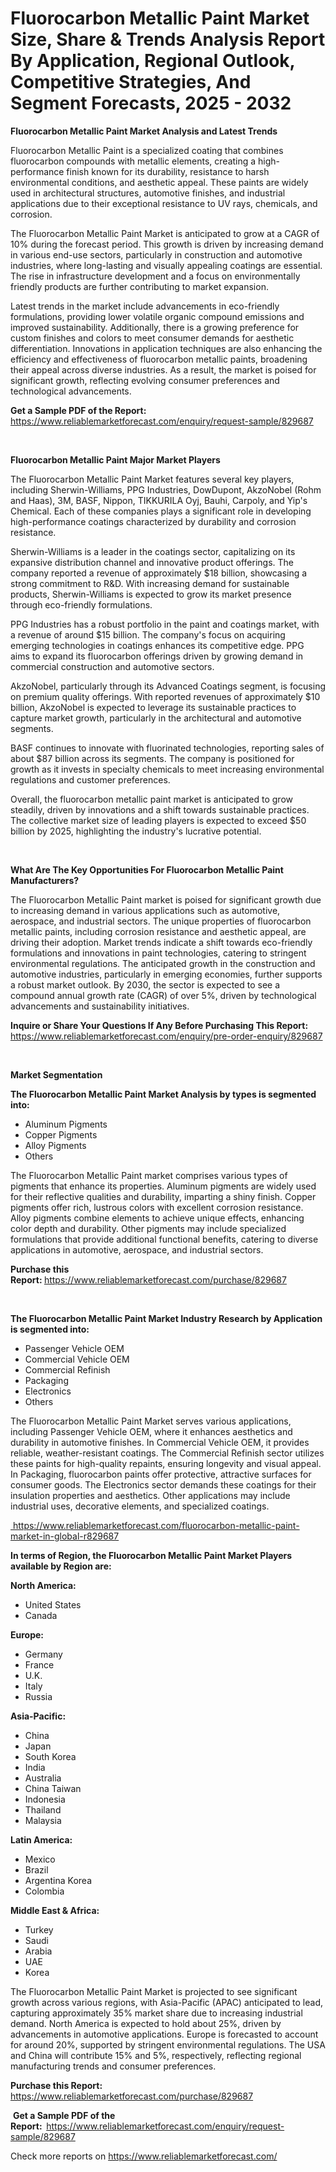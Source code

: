 <p><h1>Fluorocarbon Metallic Paint Market Size, Share & Trends Analysis Report By Application, Regional Outlook, Competitive Strategies, And Segment Forecasts, 2025 - 2032</h1></p><p><strong>Fluorocarbon Metallic Paint Market Analysis and Latest Trends</strong></p>
<p><p>Fluorocarbon Metallic Paint is a specialized coating that combines fluorocarbon compounds with metallic elements, creating a high-performance finish known for its durability, resistance to harsh environmental conditions, and aesthetic appeal. These paints are widely used in architectural structures, automotive finishes, and industrial applications due to their exceptional resistance to UV rays, chemicals, and corrosion.</p><p>The Fluorocarbon Metallic Paint Market is anticipated to grow at a CAGR of 10% during the forecast period. This growth is driven by increasing demand in various end-use sectors, particularly in construction and automotive industries, where long-lasting and visually appealing coatings are essential. The rise in infrastructure development and a focus on environmentally friendly products are further contributing to market expansion.</p><p>Latest trends in the market include advancements in eco-friendly formulations, providing lower volatile organic compound emissions and improved sustainability. Additionally, there is a growing preference for custom finishes and colors to meet consumer demands for aesthetic differentiation. Innovations in application techniques are also enhancing the efficiency and effectiveness of fluorocarbon metallic paints, broadening their appeal across diverse industries. As a result, the market is poised for significant growth, reflecting evolving consumer preferences and technological advancements.</p></p>
<p><strong>Get a Sample PDF of the Report:&nbsp;</strong> <a href="https://www.reliablemarketforecast.com/enquiry/request-sample/829687?utm_campaign=3178&utm_medium=2&utm_source=Github&utm_content=ia&utm_term=25032025&utm_id=fluorocarbon-metallic-paint">https://www.reliablemarketforecast.com/enquiry/request-sample/829687</a></p>
<p>&nbsp;</p>
<p><strong>Fluorocarbon Metallic Paint Major Market Players</strong></p>
<p><p>The Fluorocarbon Metallic Paint Market features several key players, including Sherwin-Williams, PPG Industries, DowDupont, AkzoNobel (Rohm and Haas), 3M, BASF, Nippon, TIKKURILA Oyj, Bauhi, Carpoly, and Yip's Chemical. Each of these companies plays a significant role in developing high-performance coatings characterized by durability and corrosion resistance.</p><p>Sherwin-Williams is a leader in the coatings sector, capitalizing on its expansive distribution channel and innovative product offerings. The company reported a revenue of approximately $18 billion, showcasing a strong commitment to R&D. With increasing demand for sustainable products, Sherwin-Williams is expected to grow its market presence through eco-friendly formulations.</p><p>PPG Industries has a robust portfolio in the paint and coatings market, with a revenue of around $15 billion. The company's focus on acquiring emerging technologies in coatings enhances its competitive edge. PPG aims to expand its fluorocarbon offerings driven by growing demand in commercial construction and automotive sectors.</p><p>AkzoNobel, particularly through its Advanced Coatings segment, is focusing on premium quality offerings. With reported revenues of approximately $10 billion, AkzoNobel is expected to leverage its sustainable practices to capture market growth, particularly in the architectural and automotive segments.</p><p>BASF continues to innovate with fluorinated technologies, reporting sales of about $87 billion across its segments. The company is positioned for growth as it invests in specialty chemicals to meet increasing environmental regulations and customer preferences.</p><p>Overall, the fluorocarbon metallic paint market is anticipated to grow steadily, driven by innovations and a shift towards sustainable practices. The collective market size of leading players is expected to exceed $50 billion by 2025, highlighting the industry's lucrative potential.</p></p>
<p>&nbsp;</p>
<p><strong>What Are The Key Opportunities For Fluorocarbon Metallic Paint Manufacturers?</strong></p>
<p><p>The Fluorocarbon Metallic Paint market is poised for significant growth due to increasing demand in various applications such as automotive, aerospace, and industrial sectors. The unique properties of fluorocarbon metallic paints, including corrosion resistance and aesthetic appeal, are driving their adoption. Market trends indicate a shift towards eco-friendly formulations and innovations in paint technologies, catering to stringent environmental regulations. The anticipated growth in the construction and automotive industries, particularly in emerging economies, further supports a robust market outlook. By 2030, the sector is expected to see a compound annual growth rate (CAGR) of over 5%, driven by technological advancements and sustainability initiatives.</p></p>
<p><strong>Inquire or Share Your Questions If Any Before Purchasing This Report:</strong> <a href="https://www.reliablemarketforecast.com/enquiry/pre-order-enquiry/829687?utm_campaign=3178&utm_medium=2&utm_source=Github&utm_content=ia&utm_term=25032025&utm_id=fluorocarbon-metallic-paint">https://www.reliablemarketforecast.com/enquiry/pre-order-enquiry/829687</a></p>
<p>&nbsp;</p>
<p><strong>Market Segmentation</strong></p>
<p><strong>The Fluorocarbon Metallic Paint Market Analysis by types is segmented into:</strong></p>
<p><ul><li>Aluminum Pigments</li><li>Copper Pigments</li><li>Alloy Pigments</li><li>Others</li></ul></p>
<p><p>The Fluorocarbon Metallic Paint market comprises various types of pigments that enhance its properties. Aluminum pigments are widely used for their reflective qualities and durability, imparting a shiny finish. Copper pigments offer rich, lustrous colors with excellent corrosion resistance. Alloy pigments combine elements to achieve unique effects, enhancing color depth and durability. Other pigments may include specialized formulations that provide additional functional benefits, catering to diverse applications in automotive, aerospace, and industrial sectors.</p></p>
<p><strong>Purchase this Report:&nbsp;</strong><a href="https://www.reliablemarketforecast.com/purchase/829687?utm_campaign=3178&utm_medium=2&utm_source=Github&utm_content=ia&utm_term=25032025&utm_id=fluorocarbon-metallic-paint">https://www.reliablemarketforecast.com/purchase/829687</a></p>
<p>&nbsp;</p>
<p><strong>The Fluorocarbon Metallic Paint Market Industry Research by Application is segmented into:</strong></p>
<p><ul><li>Passenger Vehicle OEM</li><li>Commercial Vehicle OEM</li><li>Commercial Refinish</li><li>Packaging</li><li>Electronics</li><li>Others</li></ul></p>
<p><p>The Fluorocarbon Metallic Paint Market serves various applications, including Passenger Vehicle OEM, where it enhances aesthetics and durability in automotive finishes. In Commercial Vehicle OEM, it provides reliable, weather-resistant coatings. The Commercial Refinish sector utilizes these paints for high-quality repaints, ensuring longevity and visual appeal. In Packaging, fluorocarbon paints offer protective, attractive surfaces for consumer goods. The Electronics sector demands these coatings for their insulation properties and aesthetics. Other applications may include industrial uses, decorative elements, and specialized coatings.</p></p>
<p><a href="https://www.reliablemarketforecast.com/fluorocarbon-metallic-paint-market-in-global-r829687?utm_campaign=3178&utm_medium=2&utm_source=Github&utm_content=ia&utm_term=25032025&utm_id=fluorocarbon-metallic-paint">&nbsp;https://www.reliablemarketforecast.com/fluorocarbon-metallic-paint-market-in-global-r829687</a></p>
<p><strong>In terms of Region, the Fluorocarbon Metallic Paint Market Players available by Region are:</strong></p>
<p>
    <p> <strong> North America: </strong>
        <ul>
            <li>United States</li>
            <li>Canada</li>
        </ul>
        </p> 
    <p> <strong> Europe: </strong>
        <ul>
            <li>Germany</li>
            <li>France</li>
            <li>U.K.</li>
            <li>Italy</li>
            <li>Russia</li>
        </ul>
        </p> 
    <p> <strong> Asia-Pacific: </strong>
        <ul>
            <li>China</li>
            <li>Japan</li>
            <li>South Korea</li>
            <li>India</li>
            <li>Australia</li>
            <li>China Taiwan</li>
            <li>Indonesia</li>
            <li>Thailand</li>
            <li>Malaysia</li>
        </ul>
        </p> 
    <p> <strong> Latin America: </strong>
        <ul>
            <li>Mexico</li>
            <li>Brazil</li>
            <li>Argentina Korea</li>
            <li>Colombia</li>
        </ul>
        </p> 
    <p> <strong> Middle East & Africa: </strong>
        <ul>
            <li>Turkey</li>
            <li>Saudi</li>
            <li>Arabia</li>
            <li>UAE</li>
            <li>Korea</li>
        </ul>
    </p>
    </p>
<p><p>The Fluorocarbon Metallic Paint Market is projected to see significant growth across various regions, with Asia-Pacific (APAC) anticipated to lead, capturing approximately 35% market share due to increasing industrial demand. North America is expected to hold about 25%, driven by advancements in automotive applications. Europe is forecasted to account for around 20%, supported by stringent environmental regulations. The USA and China will contribute 15% and 5%, respectively, reflecting regional manufacturing trends and consumer preferences.</p></p>
<p><strong>Purchase this Report: </strong><a href="https://www.reliablemarketforecast.com/purchase/829687?utm_campaign=3178&utm_medium=2&utm_source=Github&utm_content=ia&utm_term=25032025&utm_id=fluorocarbon-metallic-paint">https://www.reliablemarketforecast.com/purchase/829687</a></p>
<p>&nbsp;<strong>Get a Sample PDF of the Report:&nbsp;&nbsp;</strong><a href="https://www.reliablemarketforecast.com/enquiry/request-sample/829687?utm_campaign=3178&utm_medium=2&utm_source=Github&utm_content=ia&utm_term=25032025&utm_id=fluorocarbon-metallic-paint">https://www.reliablemarketforecast.com/enquiry/request-sample/829687</a></p>
<p><strong></strong></p>
<p>Check more reports on <a href="https://www.reliablemarketforecast.com/?utm_campaign=3178&utm_medium=2&utm_source=Github&utm_content=ia&utm_term=25032025&utm_id=fluorocarbon-metallic-paint">https://www.reliablemarketforecast.com/</a></p>